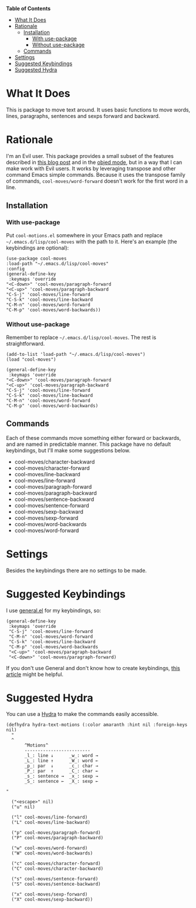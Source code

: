<!-- markdown-toc start - Don't edit this section. Run M-x markdown-toc-refresh-toc -->
**Table of Contents**

- [What It Does](#what-it-does)
- [Rationale](#rationale)
    - [Installation](#installation)
        - [With use-package](#with-use-package)
        - [Without use-package](#without-use-package)
    - [Commands](#commands)
- [Settings](#settings)
- [Suggested Keybindings](#suggested-keybindings)
- [Suggested Hydra](#suggested-hydra)

<!-- markdown-toc end -->

# What It Does

This is package to move text around. It uses basic functions to move words, lines, paragraphs, sentences and sexps forward and backward.

# Rationale

I'm an Evil user. This package provides a small subset of the features described in [this blog post](https://with-emacs.com/posts/i-like-to-move-it-emacs-version/) and in the [objed mode](https://with-emacs.com/posts/i-like-to-move-it-emacs-version/), but in a way that I can make work with Evil users. It works by leveraging transpose and other command Emacs simple commands. Because it uses the transpose family of commands, `cool-moves/word-forward` doesn't work for the first word in a line.

## Installation

### With use-package

Put `cool-motions.el` somewhere in your Emacs path and replace `~/.emacs.d/lisp/cool-moves` with the path to it. Here's an example (the keybindings are optional):

``` emacs-lisp
(use-package cool-moves
:load-path "~/.emacs.d/lisp/cool-moves"
:config
(general-define-key
 :keymaps 'override
"<C-down>" 'cool-moves/paragraph-forward
"<C-up>" 'cool-moves/paragraph-backward
"C-S-j" 'cool-moves/line-forward
"C-S-k" 'cool-moves/line-backward
"C-M-n" 'cool-moves/word-forward
"C-M-p" 'cool-moves/word-backwards))
```

### Without use-package

Remember to replace `~/.emacs.d/lisp/cool-moves`. The rest is straightforward.

``` emacs-lisp
(add-to-list 'load-path "~/.emacs.d/lisp/cool-moves")
(load "cool-moves")

(general-define-key
 :keymaps 'override
"<C-down>" 'cool-moves/paragraph-forward
"<C-up>" 'cool-moves/paragraph-backward
"C-S-j" 'cool-moves/line-forward
"C-S-k" 'cool-moves/line-backward
"C-M-n" 'cool-moves/word-forward
"C-M-p" 'cool-moves/word-backwards)
```

## Commands

Each of these commands move something either forward or backwards, and are named in predictable manner. This package have no default keybindings, but I'll make some suggestions below.

- cool-moves/character-backward
- cool-moves/character-forward
- cool-moves/line-backward
- cool-moves/line-forward
- cool-moves/paragraph-forward
- cool-moves/paragraph-backward
- cool-moves/sentence-backward
- cool-moves/sentence-forward
- cool-moves/sexp-backward
- cool-moves/sexp-forward
- cool-moves/word-backwards
- cool-moves/word-forward

# Settings

Besides the keybindings there are no settings to be made.

# Suggested Keybindings

I use [general.el](https://github.com/noctuid/general.el) for my keybindings, so:

``` emacs-lisp
(general-define-key
 :keymaps 'override
 "C-S-j" 'cool-moves/line-forward
 "C-M-n" 'cool-moves/word-forward
 "C-S-k" 'cool-moves/line-backward
 "C-M-p" 'cool-moves/word-backwards
 "<C-up>" 'cool-moves/paragraph-backward
 "<C-down>" 'cool-moves/paragraph-forward)
```

If you don't use General and don't know how to create keybindings, [this article](https://www.masteringemacs.org/article/mastering-key-bindings-emacs) might be helpful.

# Suggested Hydra

You can use a [Hydra](https://github.com/abo-abo/hydra) to make the commands easily accessible.

``` emacs-lisp
(defhydra hydra-text-motions (:color amaranth :hint nil :foreign-keys nil)
  "
  ^
       ^Motions^
       -------------------------
       _l_: line ↓      _w_: word →
       _L_: line ↑      _W_: word ←
       _p_: par  ↓      _c_: char →
       _P_: par  ↑      _C_: char ←
       _s_: sentence →  _x_: sexp →
       _S_: sentence ←  _X_: sexp ←

"

  ("<escape>" nil)
  ("u" nil)

  ("l" cool-moves/line-forward)
  ("L" cool-moves/line-backward)

  ("p" cool-moves/paragraph-forward)
  ("P" cool-moves/paragraph-backward)

  ("w" cool-moves/word-forward)
  ("W" cool-moves/word-backwards)

  ("c" cool-moves/character-forward)
  ("C" cool-moves/character-backward)

  ("s" cool-moves/sentence-forward)
  ("S" cool-moves/sentence-backward)

  ("x" cool-moves/sexp-forward)
  ("X" cool-moves/sexp-backward))
```
